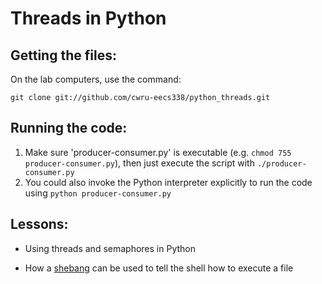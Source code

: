 Threads in Python
=================

Getting the files:
------------------
On the lab computers, use the command:
<pre><code>git clone git://github.com/cwru-eecs338/python_threads.git</code></pre>

Running the code:
-----------------
1. Make sure 'producer-consumer.py' is executable (e.g. <code>chmod 755 producer-consumer.py</code>), then just execute the script with <code>./producer-consumer.py</code>
2. You could also invoke the Python interpreter explicitly to run the code using <code>python producer-consumer.py</code>

Lessons:
--------
* Using threads and semaphores in Python
* How a [shebang][1] can be used to tell the shell how to execute a file

  [1]: http://en.wikipedia.org/wiki/Shebang_(Unix)

